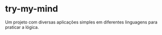 # try-my-mind
Um projeto com diversas aplicações simples em diferentes linguagens para praticar a lógica.
